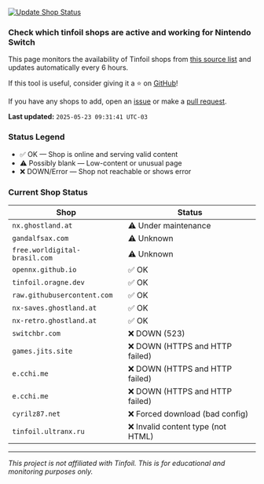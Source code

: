 [![Update Shop Status](https://github.com/melogabriel/tinfoil-shops-status/actions/workflows/update.yml/badge.svg)](https://github.com/melogabriel/tinfoil-shops-status/actions/workflows/update.yml)

### Check which tinfoil shops are active and working for Nintendo Switch

This page monitors the availability of Tinfoil shops from [this source list](https://melogabriel.github.io/tinfoil-shops/) and updates automatically every 6 hours.

If this tool is useful, consider giving it a ⭐ on [GitHub](https://github.com/melogabriel/tinfoil-shops-status)!

If you have any shops to add, open an [issue](https://github.com/melogabriel/tinfoil-shops/issues/new) or make a [pull request](https://github.com/melogabriel/tinfoil-shops/pulls).

**Last updated:** `2025-05-23 09:31:41 UTC-03` 

### Status Legend
- ✅ OK — Shop is online and serving valid content
- ⚠️ Possibly blank — Low-content or unusual page
- ❌ DOWN/Error — Shop not reachable or shows error

### Current Shop Status

| Shop | Status |
|------|--------|
| `nx.ghostland.at` | ⚠️ Under maintenance |
| `gandalfsax.com` | ⚠️ Unknown |
| `free.worldigital-brasil.com` | ⚠️ Unknown |
| `opennx.github.io` | ✅ OK |
| `tinfoil.oragne.dev` | ✅ OK |
| `raw.githubusercontent.com` | ✅ OK |
| `nx-saves.ghostland.at` | ✅ OK |
| `nx-retro.ghostland.at` | ✅ OK |
| `switchbr.com` | ❌ DOWN (523) |
| `games.jits.site` | ❌ DOWN (HTTPS and HTTP failed) |
| `e.cchi.me` | ❌ DOWN (HTTPS and HTTP failed) |
| `e.cchi.me` | ❌ DOWN (HTTPS and HTTP failed) |
| `cyrilz87.net` | ❌ Forced download (bad config) |
| `tinfoil.ultranx.ru` | ❌ Invalid content type (not HTML) |

---
_This project is not affiliated with Tinfoil. This is for educational and monitoring purposes only._
